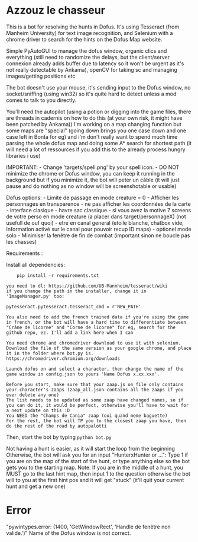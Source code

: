 # Azzouz le chasseur

This is a bot for resolving the hunts in Dofus.
It's using Tesseract (from Manheim University) for text image recognition, and Selenium with a chrome driver to search for the hints on the Dofus Map website.

Simple PyAutoGUI to manage the dofus window, organic clics and everything (still need to randomize the delays, but the client/server connexion already adds buffer due to latency so it won't be urgent as it's not really detectable by Ankama), openCV for taking sc and managing images/getting positions etc

The bot doesn't use your mouse, it's sending input to the Dofus window, no socket/sniffing (using win32) so it's quite hard to detect unless a mod comes to talk to you directly.

You'll need the autopilot (using a potion or digging into the game files, there are threads in cadernis on how to do this (at your own risk, it might have been patched by Ankama))
I'm working on a map changing function but some maps are "special" (going down brings you one case down and one case left in Bonta for eg) and i'm don't really want to spend much time parsing the whole dofus map and doing some A* search for shortest path (it will need a lot of ressources if you add this to the already process hungry libraries i use)

IMPORTANT: 
    - Change 'targets/spell.png' by your spell icon.
    - DO NOT minimize the chrome or Dofus window, you can keep it running in the background but if you minimize it, the bot will peter un câble (it will just pause and do nothing as no window will be screenshotable or usable)

Dofus options:
    - Limite de passage en mode creature = 0
    - Afficher les personnages en transparence
    - ne pas afficher les coordonnées de la carte
    - interface clasique
    - havre sac classique
    - si vous avez la motive 7 screens de votre perso en mode creature (a placer dans target/personnageX) (not usefull de ouf quoi)
    - etre en canal general (etoile blanche, chatbox vide, Information activé sur le canal pour pouvoir recup ID maps)
    - optionel mode solo
    - Minimiser la fenêtre de fin de combat (important sinon ne boucle pas les chasses)

Requirements : 

Install all dependencies:
```
    pip install -r requirements.txt
```

    you need to dl: https://github.com/UB-Mannheim/tesseract/wiki
    if you change the path in the installer, change it in 'ImageManager.py' too:
```
pytesseract.pytesseract.tesseract_cmd = r'NEW_PATH'
```

    You also need to add the french trained data if you're using the game in french, or the bot will have a hard time to differentiate between "Crâne de licorne" and "Corne de licorne" for eg, search for the github repo, ez. I'll add a link here when I can

    You need chrome and chromedriver download to use it with selenium.
    Download the file of the same version as your google chrome, and place it in the folder where bot.py is.
    https://chromedriver.chromium.org/downloads

    Launch dofus on and select a character, then change the name of the game window in config.json to yours 'Name Dofus x.xx.xxx'.

    Before you start, make sure that your zaap.js on file only contains your character's zaaps (zaap_all.json contains all the zaaps if you ever delete any one)
    The list needs to be updated as some zaap have changed names, so if you can do it, it would be perfect, otherwise you'll have to wait for a next update on this :D
    You NEED the "Champs de Cania" zaap (oui quand meme baguette)
    For the rest, the bot will TP you to the closest zaap you have, then do the rest of the road by autopalotti

Then, start the bot by typing ```python bot.py```

Not having a hunt is easier, as it will start the loop from the beginning
Otherwise, the bot will ask you for an input "HunterxHunter or ...":
Type 1 if you are on the map of the start of the hunt, or type anything else so the bot gets you to the starting map.
Note: If you are in the middle of a hunt, you MUST go to the last hint map, then input 1 to the question otherwise the bot will tp you at the first hint pos and it will get "stuck" (it'll quit your current hunt and get a new one)

# Error
"pywintypes.error: (1400, 'GetWindowRect', 'Handle de fenêtre non valide.')"
Name of the Dofus window is not correct.